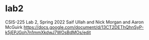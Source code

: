 # lab2
CSIS-225 Lab 2, Spring 2022
Saif Ullah and Nick Morgan and Aaron McGuirk
https://docs.google.com/document/d/13CT2DEThQhnSyP-k5jEPJGoh7n1mmXkdwJ7WOsBdMOs/edit 
